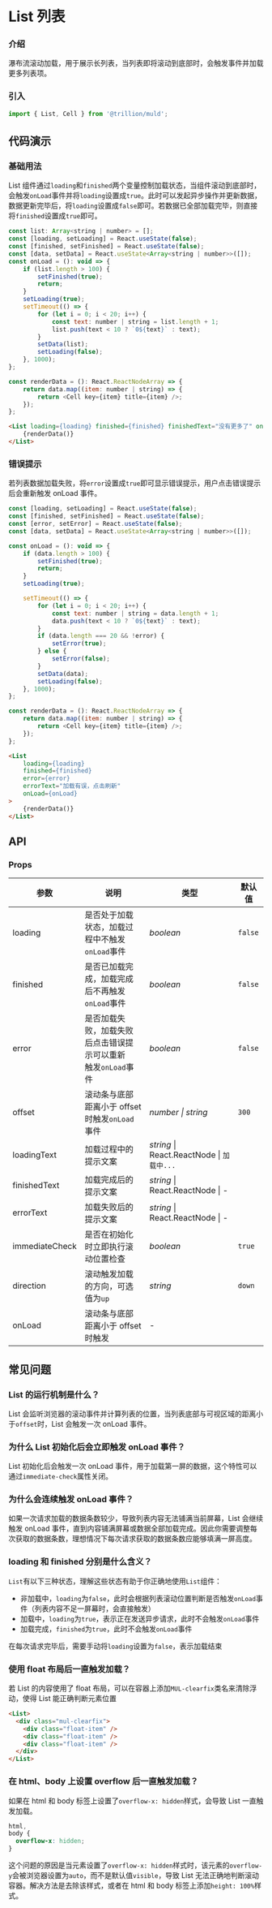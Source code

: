 # List 列表

### 介绍

瀑布流滚动加载，用于展示长列表，当列表即将滚动到底部时，会触发事件并加载更多列表项。

### 引入

```js
import { List, Cell } from '@trillion/muld';

```

## 代码演示

### 基础用法

List 组件通过`loading`和`finished`两个变量控制加载状态，当组件滚动到底部时，会触发`onLoad`事件并将`loading`设置成`true`。此时可以发起异步操作并更新数据，数据更新完毕后，将`loading`设置成`false`即可。若数据已全部加载完毕，则直接将`finished`设置成`true`即可。

```js
const list: Array<string | number> = [];
const [loading, setLoading] = React.useState(false);
const [finished, setFinished] = React.useState(false);
const [data, setData] = React.useState<Array<string | number>>([]);
const onLoad = (): void => {
    if (list.length > 100) {
        setFinished(true);
        return;
    }
    setLoading(true);
    setTimeout(() => {
        for (let i = 0; i < 20; i++) {
            const text: number | string = list.length + 1;
            list.push(text < 10 ? `0${text}` : text);
        }
        setData(list);
        setLoading(false);
    }, 1000);
};

const renderData = (): React.ReactNodeArray => {
    return data.map((item: number | string) => {
        return <Cell key={item} title={item} />;
    });
};
```

```html
<List loading={loading} finished={finished} finishedText="没有更多了" onLoad={onLoad}>
    {renderData()}
</List>
```

### 错误提示

若列表数据加载失败，将`error`设置成`true`即可显示错误提示，用户点击错误提示后会重新触发 onLoad 事件。

```js
const [loading, setLoading] = React.useState(false);
const [finished, setFinished] = React.useState(false);
const [error, setError] = React.useState(false);
const [data, setData] = React.useState<Array<string | number>>([]);

const onLoad = (): void => {
    if (data.length > 100) {
        setFinished(true);
        return;
    }
    setLoading(true);

    setTimeout(() => {
        for (let i = 0; i < 20; i++) {
            const text: number | string = data.length + 1;
            data.push(text < 10 ? `0${text}` : text);
        }
        if (data.length === 20 && !error) {
            setError(true);
        } else {
            setError(false);
        }
        setData(data);
        setLoading(false);
    }, 1000);
};

const renderData = (): React.ReactNodeArray => {
    return data.map((item: number | string) => {
        return <Cell key={item} title={item} />;
    });
};
```

```html
<List
    loading={loading}
    finished={finished}
    error={error}
    errorText="加载有误，点击刷新"
    onLoad={onLoad}
>
    {renderData()}
</List>
```

## API

### Props

| 参数 | 说明 | 类型 | 默认值 |
| --- | --- | --- | --- |
| loading | 是否处于加载状态，加载过程中不触发`onLoad`事件 | _boolean_ | `false` |
| finished | 是否已加载完成，加载完成后不再触发`onLoad`事件 | _boolean_ | `false` |
| error | 是否加载失败，加载失败后点击错误提示可以重新<br>触发`onLoad`事件 | _boolean_ | `false` |
| offset | 滚动条与底部距离小于 offset 时触发`onLoad`事件 | _number \| string_ | `300` |
| loadingText | 加载过程中的提示文案 | _string_ \| React.ReactNode \| `加载中...` |
| finishedText | 加载完成后的提示文案 | _string_ \| React.ReactNode \| - |
| errorText | 加载失败后的提示文案 | _string_ \| React.ReactNode \| - |
| immediateCheck | 是否在初始化时立即执行滚动位置检查 | _boolean_ | `true` |
| direction | 滚动触发加载的方向，可选值为`up` | _string_ | `down` |
| onLoad   | 滚动条与底部距离小于 offset 时触发 | -        |

## 常见问题

### List 的运行机制是什么？

List 会监听浏览器的滚动事件并计算列表的位置，当列表底部与可视区域的距离小于`offset`时，List 会触发一次 onLoad 事件。

### 为什么 List 初始化后会立即触发 onLoad 事件？

List 初始化后会触发一次 onLoad 事件，用于加载第一屏的数据，这个特性可以通过`immediate-check`属性关闭。

### 为什么会连续触发 onLoad 事件？

如果一次请求加载的数据条数较少，导致列表内容无法铺满当前屏幕，List 会继续触发 onLoad 事件，直到内容铺满屏幕或数据全部加载完成。因此你需要调整每次获取的数据条数，理想情况下每次请求获取的数据条数应能够填满一屏高度。

### loading 和 finished 分别是什么含义？

`List`有以下三种状态，理解这些状态有助于你正确地使用`List`组件：

- 非加载中，`loading`为`false`，此时会根据列表滚动位置判断是否触发`onLoad`事件（列表内容不足一屏幕时，会直接触发）
- 加载中，`loading`为`true`，表示正在发送异步请求，此时不会触发`onLoad`事件
- 加载完成，`finished`为`true`，此时不会触发`onLoad`事件

在每次请求完毕后，需要手动将`loading`设置为`false`，表示加载结束

### 使用 float 布局后一直触发加载？

若 List 的内容使用了 float 布局，可以在容器上添加`MUL-clearfix`类名来清除浮动，使得 List 能正确判断元素位置

```html
<List>
  <div class="mul-clearfix">
    <div class="float-item" />
    <div class="float-item" />
    <div class="float-item" />
  </div>
</List>
```

### 在 html、body 上设置 overflow 后一直触发加载？

如果在 html 和 body 标签上设置了`overflow-x: hidden`样式，会导致 List 一直触发加载。

```css
html,
body {
  overflow-x: hidden;
}
```

这个问题的原因是当元素设置了`overflow-x: hidden`样式时，该元素的`overflow-y`会被浏览器设置为`auto`，而不是默认值`visible`，导致 List 无法正确地判断滚动容器。解决方法是去除该样式，或者在 html 和 body 标签上添加`height: 100%`样式。
